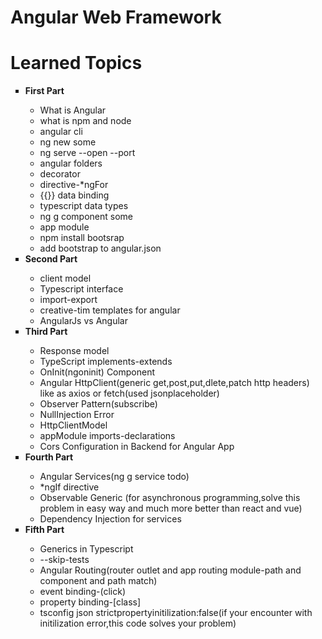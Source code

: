 # Angular Web Framework
<h1>Learned Topics</h1>
<ul type=square>
     <li><strong>First Part</strong></li>
      <ul type="circle">
      <li>What is Angular</li>
      <li>what is npm and node</li>
      <li>angular cli </li>
      <li>ng new some</li>
      <li>ng serve --open --port</li>
      <li>angular folders</li>
      <li>decorator</li>
      <li>directive-*ngFor</li>
      <li>{{}} data binding</li>
      <li>typescript data types</li>
      <li>ng g component some</li>
      <li>app module</li>
      <li>npm install bootsrap</li>
      <li>add bootstrap to angular.json</li>
   </ul>
  <li><strong>Second Part</strong></li>
  <ul type="circle">
  <li>client model</li>
  <li>Typescript interface</li>
  <li>import-export</li>
  <li>creative-tim templates for angular</li>
  <li>AngularJs vs Angular</li>
  </ul>
    <li><strong>Third Part</strong></li>
    <ul type="circle">
    <li>Response model</li>
    <li>TypeScript implements-extends</li>
    <li>OnInit(ngoninit) Component</li>
    <li> Angular HttpClient(generic get<Type>,post,put,dlete,patch http headers) like as axios or fetch(used jsonplaceholder)</li>
    <li>Observer Pattern(subscribe)</li>
    <li>NullInjection Error</li>
    <li>HttpClientModel</li><li>appModule imports-declarations</li><li>Cors Configuration in Backend for Angular App</li>
  </ul>
     <li><strong>Fourth Part</strong></li>
   <ul type="circle">
    <li>Angular Services(ng g service todo)</li>
    <li>*ngIf directive</li>
    <li>Observable Generic (for asynchronous programming,solve this problem in easy way and much more better than react and vue)</li>
    <li>Dependency Injection for services</li>
   </ul>
          <li><strong>Fifth Part</strong></li>
   <ul type="circle">
    <li>Generics in Typescript</li>
        <li>--skip-tests</li>
        <li> Angular Routing(router outlet and app routing module-path and component and path match)</li>
        <li>event binding-(click)</li>
        <li>property binding-[class]</li>
        <li>tsconfig json strictpropertyinitilization:false(if your encounter with initilization error,this code solves your problem)</li>
   </ul>
</ul>

